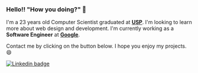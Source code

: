### Hello!! "How you doing?" 👋

I'm a 23 years old Computer Scientist graduated at <b>[USP](https://www5.usp.br/)</b>. I'm looking to learn more about web design and development. I'm currently working as a **Software Engineer** at **[Google](https://github.com/google)**.

Contact me by clicking on the button below. I hope you enjoy my projects. :smile:

[![Linkedin badge](https://img.shields.io/badge/-Henrique%20dos%20Santos-blue?logo=Linkedin&logoColor=white&link=https://www.linkedin.com/in/henriquesqs/)](https://www.linkedin.com/in/henriquesqs/)
